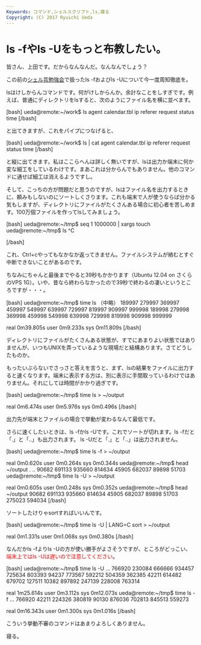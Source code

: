 ```yaml
---
Keywords: コマンド,シェルスクリプト,ls,寝る
Copyright: (C) 2017 Ryuichi Ueda
---
```


# ls -fやls -Uをもっと布教したい。
皆さん、上田です。だからなんなんだ。なんなんでしょう？

この前の<a href="http://blog.ueda.asia/?page_id=684" title="シェル芸勉強会スライド一覧" target="_blank">シェル芸勉強会</a>で扱ったls -fおよびls -Uについて今一度周知徹底を。

lsはけしからんコマンドです。何がけしからんか。余計なことをしすぎです。例えば、普通にディレクトリをlsすると、次のようにファイル名を横に並べます。

[bash]
ueda\@remote:~/work$ ls
agent calendar.tbl ip referer request status time
[/bash]

と出てきますが、これをパイプにつなげると、

[bash]
ueda\@remote:~/work$ ls | cat
agent
calendar.tbl
ip
referer
request
status
time
[/bash]

と縦に出てきます。私はここらへんは詳しく無いですが、lsは出力か端末に何か変な細工をしているわけです。まあこれは分からんでもありません。他のコマンドに通せば細工は消えるようですし。

そして、こっちの方が問題だと思うのですが、lsはファイル名を出力するときに、頼みもしないのにソートしくさります。これも端末で人が使うならば分かる気もしますが、ディレクトリにファイルがたくさんある場合に初心者を苦しめます。100万個ファイルを作ってlsしてみましょう。

[bash]
ueda\@remote:~/tmp$ seq 1 1000000 | xargs touch
ueda\@remote:~/tmp$ ls
^C

[/bash]

これ、Ctrl+cやってもなかなか返ってきません。ファイルシステムが絡むとすぐ中断できないことがあるのです。

ちなみにちゃんと最後までやると39秒もかかります（Ubuntu 12.04 on さくらのVPS 1G）。いや、昔なら終わらなかったので39秒で終わるの凄いというところですが・・・。

[bash]
ueda\@remote:~/tmp$ time ls 
（中略）
189997 279997 369997 459997 549997 639997 729997 819997 909997 999998
189998 279998 369998 459998 549998 639998 729998 819998 909998 999999

real	0m39.805s
user	0m9.233s
sys	0m11.809s
[/bash]

ディレクトリにファイルがたくさんある状態が、すでにあまりよい状態ではありませんが、いつもUNIXを弄っているような現場だと結構あります。さてどうしたものか。

もったいぶらないでさっさと答えを言うと、まず、lsの結果をファイルに出力すると速くなります。端末に表示する方は、別に表示に手間取っているわけではありません。それにしては時間がかかり過ぎです。

[bash]
ueda\@remote:~/tmp$ time ls &gt; ~/output

real	0m6.474s
user	0m5.976s
sys	0m0.496s
[/bash]

出力先が端末とファイルの場合で挙動が変わるなんて最低です。

さらに速くしたいときは、ls -fかls -Uです。これでソートが切れます。ls -fだと「.」と「..」も出力されます。
ls -Uだと「.」と「..」は出力されません。

[bash]
ueda\@remote:~/tmp$ time ls -f &gt; ~/output

real	0m0.620s
user	0m0.264s
sys	0m0.344s
ueda\@remote:~/tmp$ head ~/output 
.
..
90682
691133
935660
814634
45905
682037
89898
51703
ueda\@remote:~/tmp$ time ls -U &gt; ~/output

real	0m0.605s
user	0m0.248s
sys	0m0.352s
ueda\@remote:~/tmp$ head ~/output
90682
691133
935660
814634
45905
682037
89898
51703
275023
594034
[/bash]

ソートしたけりゃsortすればいいんです。

[bash]
ueda\@remote:~/tmp$ time ls -U | LANG=C sort &gt; ~/output

real	0m1.331s
user	0m1.068s
sys	0m0.380s
[/bash]

なんだかls -fよりls -Uの方が使い勝手がよさそうですが、ところがどっこい、<span style="color:red">端末上ではls -Uは遅いので注意してください</span>。

[bash]
ueda\@remote:~/tmp$ time ls -U
...
766920 230084 666666 934457 725634 803393 94237 773567 592212 504359
362385 42211 614482 679702 127511 10382 897892 247139 228008 763314

real	1m25.614s
user	0m3.112s
sys	0m12.073s
ueda\@remote:~/tmp$ time ls -f
...
766920 42211 224326 380819 90130 876036 702813 845513 559273

real	0m16.343s
user	0m1.300s
sys	0m1.016s
[/bash]

こういう挙動不審のコマンドはあまりよろしくありません。


寝る。
